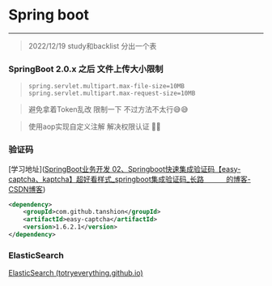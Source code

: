 # Spring boot

----
>2022/12/19    study和backlist 分出一个表

### SpringBoot 2.0.x 之后 文件上传大小限制

> ```properties
> spring.servlet.multipart.max-file-size=10MB
> spring.servlet.multipart.max-request-size=10MB
> ```

> 避免拿着Token乱改  限制一下  不过方法不太行😅😅

> 使用aop实现自定义注解 解决权限认证 🎉🎉

### 验证码

[学习地址]([SpringBoot业务开发 02、Springboot快速集成验证码【easy-captcha、kaptcha】超好看样式_springboot集成验证码_长路 ㅤ   的博客-CSDN博客](https://changlu.blog.csdn.net/article/details/124132246?spm=1001.2014.3001.5506))

```xml
<dependency>
    <groupId>com.github.tanshion</groupId>
    <artifactId>easy-captcha</artifactId>
    <version>1.6.2.1</version>
</dependency>
```

### ElasticSearch

[ElasticSearch (totryeverything.github.io)](https://totryeverything.github.io/my-docs/blog/springboot/ElasticSearch.html)
